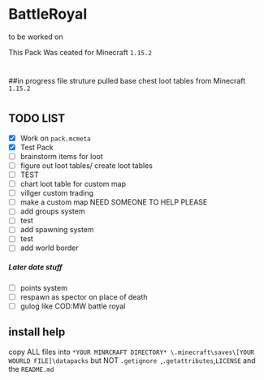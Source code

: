 # BattleRoyal
to be worked on

This Pack Was ceated for Minecraft `1.15.2`

#
##in progress
file struture
pulled base chest loot tables from Minecraft `1.15.2` 
#
## TODO LIST
- [x] Work on `pack.mcmeta`
- [x] Test Pack
- [ ] brainstorm items for loot
- [ ] figure out loot tables/ create loot tables
- [ ] TEST 
- [ ] chart loot table for custom map
- [ ] villger custom trading 
- [ ] make a custom map NEED SOMEONE TO HELP PLEASE
- [ ] add groups system 
- [ ] test
- [ ] add spawning system
- [ ] test
- [ ] add world border 
#####     Later date stuff
- [ ] points system
- [ ] respawn as spector on place of death 
- [ ] gulog like COD:MW battle royal 

## install help
copy ALL files into `*YOUR MINRCRAFT DIRECTORY* \.minecraft\saves\[YOUR WOURLD FILE]\datapacks` but NOT `.getignore `,`.getattributes`,`LICENSE` and the `README.md`   
